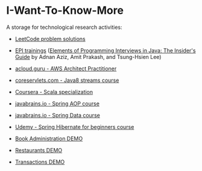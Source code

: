 # I-Want-To-Know-More

A storage for technological research activities:

* [LeetCode problem solutions](./leetcode)
* [EPI trainings](./epi) ([Elements of Programming Interviews in Java: The Insider's Guide](https://www.amazon.de/s?k=Elements+of+Programming+Interviews%3A+The+Insiders%27+Guide)
  by Adnan Aziz, Amit Prakash, and Tsung-Hsien Lee)


* [acloud.guru - AWS Architect Practitioner](./course-aws-architect/01-practitioner)
* [coreservlets.com - Java8 streams course](./course-coreservletscom-java8-streams)
* [Coursera - Scala specialization](./course-coursera-scala-specialization)
* [javabrains.io - Spring AOP course](./course-javabrainsio-spring-aop)
* [javabrains.io - Spring Data course](./course-javabrainsio-spring-data)
* [Udemy - Spring Hibernate for beginners course](./course-udemy-spring-hibernate)


* [Book Administration DEMO](./demo-book-administration)
* [Restaurants DEMO](./demo-restaurants)
* [Transactions DEMO](./demo-transactions)
